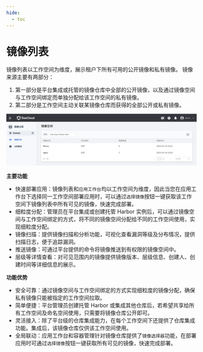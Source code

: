 ```yaml
---
hide:
  - toc
---
```


# 镜像列表

镜像列表以工作空间为维度，展示租户下所有可用的公开镜像和私有镜像。
镜像来源主要有两部分：

1. 第一部分是平台集成或托管的镜像仓库中全部的公开镜像，以及通过镜像空间与工作空间绑定而单独分配给该工作空间的私有镜像。
2. 第二部分是工作空间主动关联某镜像仓库而获得的全部公开或私有镜像。

![镜像列表](images/list01.png)

**主要功能**

- 快速部署应用：镜像列表和`应用工作台`均以工作空间为维度，因此当您在应用工作台下选择同一工作空间部署应用时，可以通过`选择镜像`按钮一键获取该工作空间下镜像列表中所有可见的镜像，快速完成部署。
- 细粒度分配：管理员在平台集成或创建托管 Harbor 实例后，可以通过镜像空间与工作空间绑定的方式，将不同的镜像空间分配给不同的工作空间使用，实现细粒度分配。
- 镜像扫描：提供镜像扫描和分析功能，可视化查看漏洞等级及分布情况，提供扫描日志，便于追踪漏洞。
- 推送镜像：可通过平台提供的命令将镜像推送到有权限的镜像空间中。
- 层级等详情查看：对可见范围内的镜像提供镜像版本、层级信息、创建人、创建时间等详细信息的展示。

**功能优势**

- 安全可靠：通过镜像空间与工作空间绑定的方式实现细粒度的镜像分配，确保私有镜像只能被指定的工作空间拉取。
- 简单便捷：平台管理员创建托管 Harbor 或集成其他仓库后，若希望共享给所有工作空间及命名空间使用，只需要将镜像仓库公开即可。
- 灵活接入：除了平台级的仓库集成能力，在每个工作空间下还提供了仓库集成功能。集成后，该镜像仓库仅供该工作空间使用。
- 全局联动：应用工作台和容器管理针对镜像仓库提供了`镜像选择器`功能，在部署应用时可通过`选择镜像`按钮一键获取所有可见的镜像，快速完成部署。
